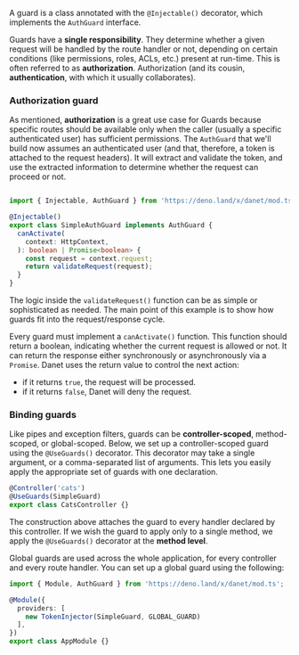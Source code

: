 A guard is a class annotated with the `@Injectable()` decorator, which implements the `AuthGuard` interface.

Guards have a **single responsibility**. They determine whether a given request will be handled by the route handler or not, depending on certain conditions (like permissions, roles, ACLs, etc.) present at run-time. This is often referred to as **authorization**. Authorization (and its cousin, **authentication**, with which it usually collaborates).

### Authorization guard

As mentioned, **authorization** is a great use case for Guards because specific routes should be available only when the caller (usually a specific authenticated user) has sufficient permissions. The `AuthGuard` that we'll build now assumes an authenticated user (and that, therefore, a token is attached to the request headers). It will extract and validate the token, and use the extracted information to determine whether the request can proceed or not.

```typescript simple-auth-guard.ts

import { Injectable, AuthGuard } from 'https://deno.land/x/danet/mod.ts';

@Injectable()
export class SimpleAuthGuard implements AuthGuard {
  canActivate(
    context: HttpContext,
  ): boolean | Promise<boolean> {
    const request = context.request;
    return validateRequest(request);
  }
}
```

The logic inside the `validateRequest()` function can be as simple or sophisticated as needed. The main point of this example is to show how guards fit into the request/response cycle.

Every guard must implement a `canActivate()` function. This function should return a boolean, indicating whether the current request is allowed or not. It can return the response either synchronously or asynchronously via a `Promise`. Danet uses the return value to control the next action:

- if it returns `true`, the request will be processed.
- if it returns `false`, Danet will deny the request.

### Binding guards

Like pipes and exception filters, guards can be **controller-scoped**, method-scoped, or global-scoped. Below, we set up a controller-scoped guard using the `@UseGuards()` decorator. This decorator may take a single argument, or a comma-separated list of arguments. This lets you easily apply the appropriate set of guards with one declaration.

```typescript cat-controller.ts
@Controller('cats')
@UseGuards(SimpleGuard)
export class CatsController {}
```

The construction above attaches the guard to every handler declared by this controller. If we wish the guard to apply only to a single method, we apply the `@UseGuards()` decorator at the **method level**.

Global guards are used across the whole application, for every controller and every route handler. You can set up a global guard using the following:

```typescript app.module.ts
import { Module, AuthGuard } from 'https://deno.land/x/danet/mod.ts';

@Module({
  providers: [
    new TokenInjector(SimpleGuard, GLOBAL_GUARD)
  ],
})
export class AppModule {}
```
